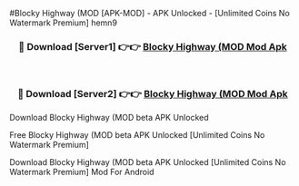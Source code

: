 #Blocky Highway (MOD [APK-MOD] - APK Unlocked - [Unlimited Coins No Watermark Premium] hemn9



<div align="center">

<h3>🔴 Download [Server1] 👉👉 <a href="https://momento.my/?title=Blocky_Highway_(MOD">Blocky Highway (MOD Mod Apk</a></h3><br>

<h3>🔴 Download [Server2] 👉👉 <a href="https://momento.my/?title=Blocky_Highway_(MOD">Blocky Highway (MOD Mod Apk</a></h3>
</div>



Download Blocky Highway (MOD beta APK Unlocked

Free Blocky Highway (MOD beta APK Unlocked [Unlimited Coins No Watermark Premium]

Download Blocky Highway (MOD beta APK Unlocked [Unlimited Coins No Watermark Premium] Mod For Android
